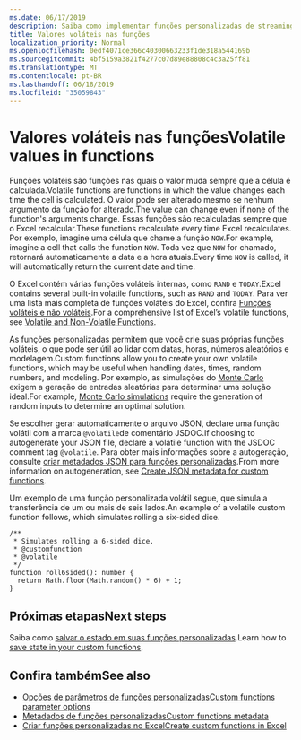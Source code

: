 ```yaml
---
ms.date: 06/17/2019
description: Saiba como implementar funções personalizadas de streaming volátil e offline.
title: Valores voláteis nas funções
localization_priority: Normal
ms.openlocfilehash: 0edf4071ce366c40300663233f1de318a544169b
ms.sourcegitcommit: 4bf5159a3821f4277c07d89e88808c4c3a25ff81
ms.translationtype: MT
ms.contentlocale: pt-BR
ms.lasthandoff: 06/18/2019
ms.locfileid: "35059843"
---
```

# <a name="volatile-values-in-functions"></a><span data-ttu-id="c4ea0-103">Valores voláteis nas funções</span><span class="sxs-lookup"><span data-stu-id="c4ea0-103">Volatile values in functions</span></span>

<span data-ttu-id="c4ea0-104">Funções voláteis são funções nas quais o valor muda sempre que a célula é calculada.</span><span class="sxs-lookup"><span data-stu-id="c4ea0-104">Volatile functions are functions in which the value changes each time the cell is calculated.</span></span> <span data-ttu-id="c4ea0-105">O valor pode ser alterado mesmo se nenhum argumento da função for alterado.</span><span class="sxs-lookup"><span data-stu-id="c4ea0-105">The value can change even if none of the function's arguments change.</span></span> <span data-ttu-id="c4ea0-106">Essas funções são recalculadas sempre que o Excel recalcular.</span><span class="sxs-lookup"><span data-stu-id="c4ea0-106">These functions recalculate every time Excel recalculates.</span></span> <span data-ttu-id="c4ea0-107">Por exemplo, imagine uma célula que chame a função `NOW`.</span><span class="sxs-lookup"><span data-stu-id="c4ea0-107">For example, imagine a cell that calls the function `NOW`.</span></span> <span data-ttu-id="c4ea0-108">Toda vez que `NOW` for chamado, retornará automaticamente a data e a hora atuais.</span><span class="sxs-lookup"><span data-stu-id="c4ea0-108">Every time `NOW` is called, it will automatically return the current date and time.</span></span>

<span data-ttu-id="c4ea0-109">O Excel contém várias funções voláteis internas, como `RAND` e `TODAY`.</span><span class="sxs-lookup"><span data-stu-id="c4ea0-109">Excel contains several built-in volatile functions, such as `RAND` and `TODAY`.</span></span> <span data-ttu-id="c4ea0-110">Para ver uma lista mais completa de funções voláteis do Excel, confira [Funções voláteis e não voláteis](/office/client-developer/excel/excel-recalculation#volatile-and-non-volatile-functions).</span><span class="sxs-lookup"><span data-stu-id="c4ea0-110">For a comprehensive list of Excel’s volatile functions, see [Volatile and Non-Volatile Functions](/office/client-developer/excel/excel-recalculation#volatile-and-non-volatile-functions).</span></span>

<span data-ttu-id="c4ea0-111">As funções personalizadas permitem que você crie suas próprias funções voláteis, o que pode ser útil ao lidar com datas, horas, números aleatórios e modelagem.</span><span class="sxs-lookup"><span data-stu-id="c4ea0-111">Custom functions allow you to create your own volatile functions, which may be useful when handling dates, times, random numbers, and modeling.</span></span> <span data-ttu-id="c4ea0-112">Por exemplo, as simulações do [Monte Carlo](https://en.wikipedia.org/wiki/Monte_Carlo_method) exigem a geração de entradas aleatórias para determinar uma solução ideal.</span><span class="sxs-lookup"><span data-stu-id="c4ea0-112">For example, [Monte Carlo simulations](https://en.wikipedia.org/wiki/Monte_Carlo_method) require the generation of random inputs to determine an optimal solution.</span></span>

<span data-ttu-id="c4ea0-113">Se escolher gerar automaticamente o arquivo JSON, declare uma função volátil com a marca `@volatile`de comentário JSDOC.</span><span class="sxs-lookup"><span data-stu-id="c4ea0-113">If choosing to autogenerate your JSON file, declare a volatile function with the JSDOC comment tag `@volatile`.</span></span> <span data-ttu-id="c4ea0-114">Para obter mais informações sobre a autogeração, consulte [criar metadados JSON para funções personalizadas](custom-functions-json-autogeneration.md).</span><span class="sxs-lookup"><span data-stu-id="c4ea0-114">From more information on autogeneration, see [Create JSON metadata for custom functions](custom-functions-json-autogeneration.md).</span></span>

<span data-ttu-id="c4ea0-115">Um exemplo de uma função personalizada volátil segue, que simula a transferência de um ou mais de seis lados.</span><span class="sxs-lookup"><span data-stu-id="c4ea0-115">An example of a volatile custom function follows, which simulates rolling a six-sided dice.</span></span>

```JS
/**
 * Simulates rolling a 6-sided dice.
 * @customfunction
 * @volatile
 */
function roll6sided(): number {
  return Math.floor(Math.random() * 6) + 1;
}
```

## <a name="next-steps"></a><span data-ttu-id="c4ea0-116">Próximas etapas</span><span class="sxs-lookup"><span data-stu-id="c4ea0-116">Next steps</span></span>
<span data-ttu-id="c4ea0-117">Saiba como [salvar o estado em suas funções personalizadas](custom-functions-save-state.md).</span><span class="sxs-lookup"><span data-stu-id="c4ea0-117">Learn how to [save state in your custom functions](custom-functions-save-state.md).</span></span>

## <a name="see-also"></a><span data-ttu-id="c4ea0-118">Confira também</span><span class="sxs-lookup"><span data-stu-id="c4ea0-118">See also</span></span>

* [<span data-ttu-id="c4ea0-119">Opções de parâmetros de funções personalizadas</span><span class="sxs-lookup"><span data-stu-id="c4ea0-119">Custom functions parameter options</span></span>](custom-functions-parameter-options.md)
* [<span data-ttu-id="c4ea0-120">Metadados de funções personalizadas</span><span class="sxs-lookup"><span data-stu-id="c4ea0-120">Custom functions metadata</span></span>](custom-functions-json.md)
* [<span data-ttu-id="c4ea0-121">Criar funções personalizadas no Excel</span><span class="sxs-lookup"><span data-stu-id="c4ea0-121">Create custom functions in Excel</span></span>](custom-functions-overview.md)
